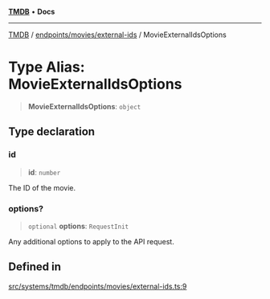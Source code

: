 [**TMDB**](../../../../README.md) • **Docs**

***

[TMDB](../../../../README.md) / [endpoints/movies/external-ids](../README.md) / MovieExternalIdsOptions

# Type Alias: MovieExternalIdsOptions

> **MovieExternalIdsOptions**: `object`

## Type declaration

### id

> **id**: `number`

The ID of the movie.

### options?

> `optional` **options**: `RequestInit`

Any additional options to apply to the API request.

## Defined in

[src/systems/tmdb/endpoints/movies/external-ids.ts:9](https://github.com/Norviah/media-hub/blob/b0accce5c447ccf1a18696f3cb0baef1f5bd16be/src/systems/tmdb/endpoints/movies/external-ids.ts#L9)
